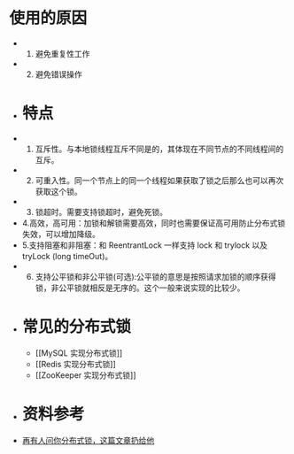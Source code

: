 # 使用的原因
- 1. 避免重复性工作
- 2. 避免错误操作
- # 特点
- 1. 互斥性。与本地锁线程互斥不同是的，其体现在不同节点的不同线程间的互斥。
- 2. 可重入性。同一个节点上的同一个线程如果获取了锁之后那么也可以再次获取这个锁。
- 3. 锁超时。需要支持锁超时，避免死锁。
- 4.高效，高可用：加锁和解锁需要高效，同时也需要保证高可用防止分布式锁失效，可以增加降级。
- 5.支持阻塞和非阻塞：和 ReentrantLock 一样支持 lock 和 trylock 以及 tryLock (long timeOut)。
- 6. 支持公平锁和非公平锁(可选):公平锁的意思是按照请求加锁的顺序获得锁，非公平锁就相反是无序的。这个一般来说实现的比较少。
- # 常见的分布式锁
	- [[MySQL 实现分布式锁]]
	- [[Redis 实现分布式锁]]
	- [[ZooKeeper 实现分布式锁]]
- # 资料参考
- [再有人问你分布式锁，这篇文章扔给他](https://juejin.cn/post/6844903688088059912)